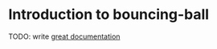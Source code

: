 # Introduction to bouncing-ball

TODO: write [great documentation](http://jacobian.org/writing/great-documentation/what-to-write/)

